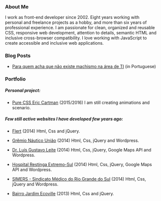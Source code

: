 ### About Me

I work as front-end developer since 2002. Eight years working with personal and freelance projects as a hobby, and more 
than six years of professional experience. I am passionate for clean, organized and reusable CSS, responsive web development, attention to details, semantic HTML and inclusive cross-browser compatibility. I love working with JavaScript to create accessible and inclusive web applications.

### Blog Posts

* [Para quem acha que não existe machismo na área de TI](https://medium.com/@alinebastos/para-quem-acha-que-n%C3%A3o-existe-machismo-na-%C3%A1rea-de-ti-2fa748bee7e2#.qhreetaw4) (in Portuguese)

### Portfolio

##### Personal project:

* [Pure CSS Eric Cartman](http://alinebastos.github.io/css-eric-cartman/) (2015/2016) I am still creating animations and scenario.

##### Few still active websites I have developed few years ago:

* [Flert](http://flert.co/) (2014) Html, Css and jQuery.

* [Grêmio Náutico União](http://gnu.com.br/) (2014) Html, Css, jQuery and Wordpress.

* [Dr. Luís Gustavo Leite](http://luisgustavoleite.com.br/) (2014) Html, Css, jQuery, Google Maps API and Wordpress.

* [Hospital Restinga Extremo-Sul](http://www.hres.org.br/) (2014) Html, Css, jQuery, Google Maps API and Wordpress.

* [SIMERS - Sindicato Médico do Rio Grande do Sul](http://www.simers.org.br/) (2014) Html, Css, jQuery and Wordpress.

* [Bairro Jardim Ecoville](http://bairrojardimecoville.com.br/) (2013) Html, Css and jQuery.
